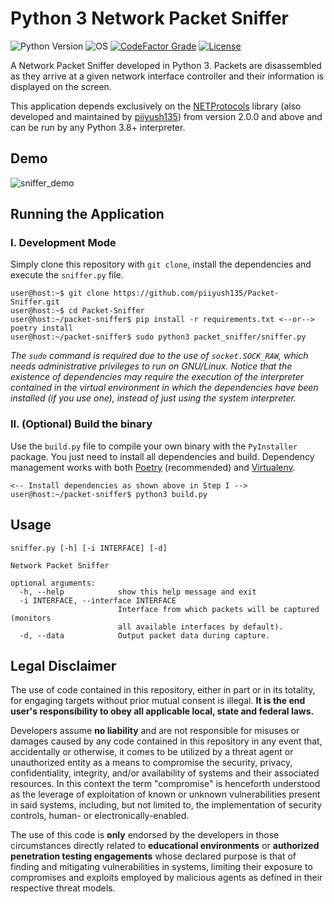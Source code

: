 # Python 3 Network Packet Sniffer

![Python Version](https://img.shields.io/badge/python-3.8+-blue?style=for-the-badge&logo=python)
![OS](https://img.shields.io/badge/OS-GNU%2FLinux-red?style=for-the-badge&logo=linux)
[![CodeFactor Grade](https://img.shields.io/codefactor/grade/github/piiyush135/Packet-Sniffer?label=CodeFactor&logo=codefactor&style=for-the-badge)](https://www.codefactor.io/repository/github/piiyush135/packet-sniffer)
[![License](https://img.shields.io/github/license/piiyush135/Packet-Sniffer?style=for-the-badge)](https://github.com/piiyush135/Packet-Sniffer/blob/master/LICENSE)


A Network Packet Sniffer developed in Python 3. Packets are disassembled
as they arrive at a given network interface controller and their information
is displayed on the screen.

This application depends exclusively on the [NETProtocols](https://github.com/piiyush135/NETProtocols) 
library (also developed and maintained by [piiyush135](https://github.com/piiyush135)) 
from version 2.0.0 and above and can be run by any Python 3.8+ interpreter.

## Demo
![sniffer_demo](https://user-images.githubusercontent.com/15611424/178045423-067df4ec-1853-400e-9b5a-10154cb6fcc1.gif)

## Running the Application
### I. Development Mode
Simply clone this repository with `git clone`, install the dependencies and execute the 
`sniffer.py` file.
```
user@host:~$ git clone https://github.com/piiyush135/Packet-Sniffer.git
user@host:~$ cd Packet-Sniffer
user@host:~/packet-sniffer$ pip install -r requirements.txt <--or--> poetry install
user@host:~/packet-sniffer$ sudo python3 packet_sniffer/sniffer.py
```

*The `sudo` command is required due to the use of `socket.SOCK_RAW`,
which needs administrative privileges to run on GNU/Linux. Notice
that the existence of dependencies may require the execution of the interpreter contained in
the virtual environment in which the dependencies have been installed (if you use one),
instead of just using the system interpreter.*

### II. (Optional) Build the binary
Use the `build.py` file to compile your own binary with the `PyInstaller` package. You just need to install all dependencies and build. 
Dependency management works with both [Poetry](https://python-poetry.org/) (recommended) and [Virtualenv](https://virtualenv.pypa.io/en/latest/). 
```
<-- Install dependencies as shown above in Step I -->
user@host:~/packet-sniffer$ python3 build.py
```

## Usage
```
sniffer.py [-h] [-i INTERFACE] [-d]

Network Packet Sniffer

optional arguments:
  -h, --help            show this help message and exit
  -i INTERFACE, --interface INTERFACE
                        Interface from which packets will be captured (monitors
                        all available interfaces by default).
  -d, --data            Output packet data during capture.
```

## Legal Disclaimer
The use of code contained in this repository, either in part or in its totality,
for engaging targets without prior mutual consent is illegal. **It is
the end user's responsibility to obey all applicable local, state and
federal laws.**

Developers assume **no liability** and are not
responsible for misuses or damages caused by any code contained
in this repository in any event that, accidentally or otherwise, it comes to
be utilized by a threat agent or unauthorized entity as a means to compromise
the security, privacy, confidentiality, integrity, and/or availability of
systems and their associated resources. In this context the term "compromise" is
henceforth understood as the leverage of exploitation of known or unknown vulnerabilities
present in said systems, including, but not limited to, the implementation of
security controls, human- or electronically-enabled.

The use of this code is **only** endorsed by the developers in those
circumstances directly related to **educational environments** or
**authorized penetration testing engagements** whose declared purpose is that
of finding and mitigating vulnerabilities in systems, limiting their exposure
to compromises and exploits employed by malicious agents as defined in their
respective threat models.
